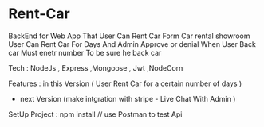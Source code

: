 # Rent-Car

BackEnd for Web App That User Can Rent Car Form Car rental showroom 
User Can Rent Car For Days And Admin Approve or denial 
When User Back car Must enetr number To be sure he back car

Tech : NodeJs , Express ,Mongoose , Jwt ,NodeCorn 

Features : in this Version ( User Rent Car for a certain number of days  )
- next Version (make intgration with stripe - Live Chat With Admin )

SetUp Project : npm install // use Postman to test Api





